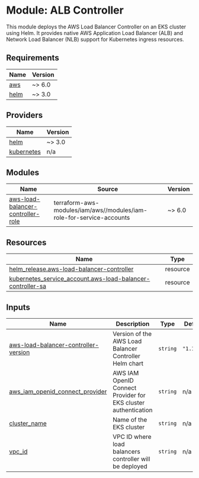 # Module: ALB Controller

This module deploys the AWS Load Balancer Controller on an EKS cluster using Helm. It provides native AWS Application Load Balancer (ALB) and Network Load Balancer (NLB) support for Kubernetes ingress resources.

<!-- BEGIN_TF_DOCS -->
## Requirements

| Name | Version |
|------|---------|
| <a name="requirement_aws"></a> [aws](#requirement\_aws) | ~> 6.0 |
| <a name="requirement_helm"></a> [helm](#requirement\_helm) | ~> 3.0 |

## Providers

| Name | Version |
|------|---------|
| <a name="provider_helm"></a> [helm](#provider\_helm) | ~> 3.0 |
| <a name="provider_kubernetes"></a> [kubernetes](#provider\_kubernetes) | n/a |

## Modules

| Name | Source | Version |
|------|--------|---------|
| <a name="module_aws-load-balancer-controller-role"></a> [aws-load-balancer-controller-role](#module\_aws-load-balancer-controller-role) | terraform-aws-modules/iam/aws//modules/iam-role-for-service-accounts | ~> 6.0 |

## Resources

| Name | Type |
|------|------|
| [helm_release.aws-load-balancer-controller](https://registry.terraform.io/providers/hashicorp/helm/latest/docs/resources/release) | resource |
| [kubernetes_service_account.aws-load-balancer-controller-sa](https://registry.terraform.io/providers/hashicorp/kubernetes/latest/docs/resources/service_account) | resource |

## Inputs

| Name | Description | Type | Default | Required |
|------|-------------|------|---------|:--------:|
| <a name="input_aws-load-balancer-controller-version"></a> [aws-load-balancer-controller-version](#input\_aws-load-balancer-controller-version) | Version of the AWS Load Balancer Controller Helm chart | `string` | `"1.13.4"` | no |
| <a name="input_aws_iam_openid_connect_provider"></a> [aws\_iam\_openid\_connect\_provider](#input\_aws\_iam\_openid\_connect\_provider) | AWS IAM OpenID Connect Provider for EKS cluster authentication | `string` | n/a | yes |
| <a name="input_cluster_name"></a> [cluster\_name](#input\_cluster\_name) | Name of the EKS cluster | `string` | n/a | yes |
| <a name="input_vpc_id"></a> [vpc\_id](#input\_vpc\_id) | VPC ID where load balancers controller will be deployed | `string` | n/a | yes |
<!-- END_TF_DOCS -->